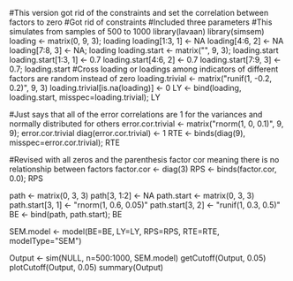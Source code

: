 #This version got rid of the constraints and set the correlation between factors to zero 
#Got rid of constraints
#Included three parameters
#This simulates from samples of 500 to 1000
library(lavaan)
library(simsem)
loading <- matrix(0, 9, 3); loading
loading[1:3, 1] <- NA
loading[4:6, 2] <- NA
loading[7:8, 3] <- NA; loading
loading.start <- matrix("", 9, 3); loading.start
loading.start[1:3, 1] <- 0.7
loading.start[4:6, 2] <- 0.7
loading.start[7:9, 3] <- 0.7; loading.start
#Cross loading or loadings among indicators of different factors are random instead of zero
loading.trivial <- matrix("runif(1, -0.2, 0.2)", 9, 3)
loading.trivial[is.na(loading)] <- 0
LY <- bind(loading, loading.start, misspec=loading.trivial); LY

#Just says that all of the error correlations are 1 for the variances and normally distributed for others
error.cor.trivial <- matrix("rnorm(1, 0, 0.1)", 9, 9); error.cor.trivial
diag(error.cor.trivial) <- 1
RTE <- binds(diag(9), misspec=error.cor.trivial); RTE

#Revised with all zeros and the parenthesis factor cor meaning there is no relationship between factors
factor.cor <- diag(3)
RPS <- binds(factor.cor, 0.0); RPS

path <- matrix(0, 3, 3)
path[3, 1:2] <- NA
path.start <- matrix(0, 3, 3)
path.start[3, 1] <- "rnorm(1, 0.6, 0.05)"
path.start[3, 2] <- "runif(1, 0.3, 0.5)"
BE <- bind(path, path.start); BE

SEM.model <- model(BE=BE, LY=LY, RPS=RPS, RTE=RTE, modelType="SEM")

Output <- sim(NULL, n=500:1000, SEM.model) 
getCutoff(Output, 0.05)
plotCutoff(Output, 0.05)
summary(Output)

